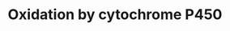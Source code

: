 ---
annotations:
- id: PW:0000375
  parent: regulatory pathway
  type: Pathway Ontology
  value: phase I biotransformation pathway via cytochrome P450
authors:
- MaintBot
- Christine Chichester
- Khanspers
- Eweitz
- AlexanderPico
- Larsgw
citedin:
- link: PMC5732286
  title: Genomic footprints of dryland stress adaptation in Egyptian fat-tail sheep
    and their divergence from East African and western Asia cohorts (2017)
- link: PMC5075206
  title: Hepatic transcriptome implications for palm fruit juice deterrence of type
    2 diabetes mellitus in young male Nile rats (2016)
- link: PMC4723140
  title: Advanced Running Performance by Genetic Predisposition in Male Dummerstorf
    Marathon Mice (DUhTP) Reveals Higher Sterol Regulatory Element-Binding Protein
    (SREBP) Related mRNA Expression in the Liver and Higher Serum Levels of Progesterone
    (2016)
- link: 10.1038/mtm.2014.7
  title: Proteomic profiling of salivary gland after nonviral gene transfer mediated
    by conventional plasmids and minicircles (2014)
- link: 10.1038/s41467-024-52306-5
  title: Podocyte-specific KLF6 primes proximal tubule CaMK1D signaling to attenuate
    diabetic kidney disease (2024)
- link: 10.3390/nu17050757
  title: Isoschaftoside in Fig Leaf Tea Alleviates Nonalcoholic Fatty Liver Disease
    in Mice via the Regulation of Macrophage Polarity (2025)
description: Oxidation of a substrate by Cytochrome P450. Adapted from Niesink et
  al., Chapter 3, p. 47-48.
last-edited: 2023-02-01
organisms:
- Mus musculus
redirect_from:
- /index.php/Pathway:WP1274
- /instance/WP1274
- /instance/WP1274_r125273
revision: r125273
schema-jsonld:
- '@context': https://schema.org/
  '@id': https://wikipathways.github.io/pathways/WP1274.html
  '@type': Dataset
  creator:
    '@type': Organization
    name: WikiPathways
  description: Oxidation of a substrate by Cytochrome P450. Adapted from Niesink et
    al., Chapter 3, p. 47-48.
  keywords:
  - AC161058.2-1
  - Cyb5
  - Cyb5b
  - Cyb5r1
  - Cyb5r2
  - Cyb5r3
  - Cyb5r4
  - Cyp11a1
  - Cyp11b1
  - Cyp11b2
  - Cyp17a1
  - Cyp19a1
  - Cyp1a1
  - Cyp1a2
  - Cyp1b1
  - Cyp20a1
  - Cyp21a1
  - Cyp24a1
  - Cyp26a1
  - Cyp26b1
  - Cyp26c1
  - Cyp27a1
  - Cyp27b1
  - Cyp2e1
  - Cyp2f2
  - Cyp2r1
  - Cyp2s1
  - Cyp2u1
  - Cyp39a1
  - Cyp46a1
  - Cyp4b1
  - Cyp4f18
  - Cyp4f39
  - Cyp4v3
  - Cyp4x1
  - Cyp51
  - Cyp7a1
  - Cyp7b1
  - Cyp8b1
  - Fe2+
  - Fe3+
  - NAD+
  - NADH
  - NADP+
  - NADPH
  - O2
  - Por
  - Water
  license: CC0
  name: Oxidation by cytochrome P450
seo: CreativeWork
title: Oxidation by cytochrome P450
wpid: WP1274
---